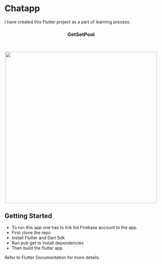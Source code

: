 # Chatapp

I have created this Flutter project as a part of learning process.
<div align="center">

<h3 > GetSetPool </h3>
<br>
<p align="center">
<img src ="https://j.gifs.com/nR5704.gif" width = 500px>
</p>

</div>

## Getting Started

- To run this app one has to link his Firebase account to the app. 
- First clone the repo
- Install Flutter and Dart Sdk
- Run pub get to install dependencies
- Then build the flutter app

Refer to Flutter Documentation for more details.
